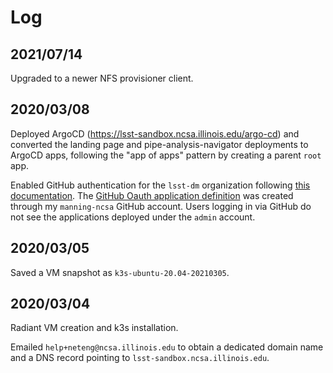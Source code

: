 Log
===========================

2021/07/14
---------------------------

Upgraded to a newer NFS provisioner client.

2020/03/08
---------------------------

Deployed ArgoCD (https://lsst-sandbox.ncsa.illinois.edu/argo-cd) and converted the landing page and pipe-analysis-navigator deployments to ArgoCD apps, following the "app of apps" pattern by creating a parent `root` app. 

Enabled GitHub authentication for the `lsst-dm` organization following [this documentation](https://argoproj.github.io/argo-cd/operator-manual/user-management/#dex). The [GitHub Oauth application definition](https://github.com/settings/developers) was created through my `manning-ncsa` GitHub account. Users logging in via GitHub do not see the applications deployed under the `admin` account.

2020/03/05
---------------------------

Saved a VM snapshot as `k3s-ubuntu-20.04-20210305`.

2020/03/04
---------------------------

Radiant VM creation and k3s installation.

Emailed `help+neteng@ncsa.illinois.edu` to obtain a dedicated domain name and a DNS record pointing to ``lsst-sandbox.ncsa.illinois.edu``.

